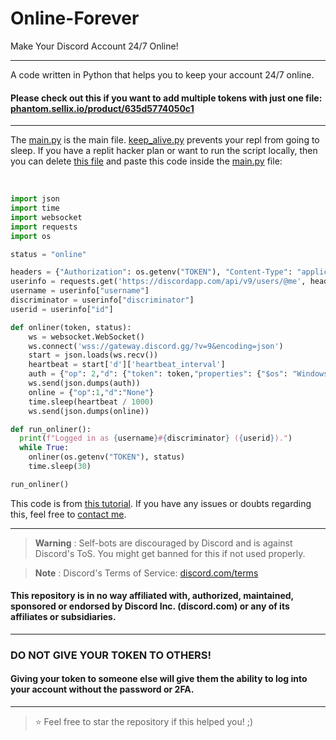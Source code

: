 # Online-Forever
Make Your Discord Account 24/7 Online!

----

A code written in Python that helps you to keep your account 24/7 online.

#### Please check out this if you want to add multiple tokens with just one file: [phantom.sellix.io/product/635d5774050c1](https://phantom.sellix.io/product/635d5774050c1)

---

The [main.py](https://github.com/SealedSaucer/Online-Forever/blob/main/main.py) is the main file. [keep_alive.py](https://github.com/SealedSaucer/Online-Forever/blob/main/keep_alive.py) prevents your repl from going to sleep. If you have a replit hacker plan or want to run the script locally, then you can delete [this file](https://github.com/SealedSaucer/Online-Forever/blob/main/keep_alive.py) and paste this code inside the [main.py](https://github.com/SealedSaucer/Online-Forever/blob/main/main.py) file: 

</br>

```py
import json
import time
import websocket
import requests
import os

status = "online"

headers = {"Authorization": os.getenv("TOKEN"), "Content-Type": "application/json"}
userinfo = requests.get('https://discordapp.com/api/v9/users/@me', headers=headers).json()
username = userinfo["username"]
discriminator = userinfo["discriminator"]
userid = userinfo["id"]

def onliner(token, status):
    ws = websocket.WebSocket()
    ws.connect('wss://gateway.discord.gg/?v=9&encoding=json')
    start = json.loads(ws.recv())
    heartbeat = start['d']['heartbeat_interval']
    auth = {"op": 2,"d": {"token": token,"properties": {"$os": "Windows 10","$browser": "Google Chrome","$device": "Windows"},"presence": {"status": status,"afk": False}},"s": None,"t": None}
    ws.send(json.dumps(auth))
    online = {"op":1,"d":"None"}
    time.sleep(heartbeat / 1000)
    ws.send(json.dumps(online))

def run_onliner():
  print(f"Logged in as {username}#{discriminator} ({userid}).")
  while True:
    onliner(os.getenv("TOKEN"), status)
    time.sleep(30)

run_onliner()
```

This code is from [this tutorial](https://www.youtube.com/watch?v=-soq0pOqP_4). If you have any issues or doubts regarding this, feel free to [contact me](https://dsc.gg/phantom).

---

> **Warning**
> : Self-bots are discouraged by Discord and is against Discord's ToS. You might get banned for this if not used properly.

> **Note**
> : Discord's Terms of Service: [discord.com/terms](https://discord.com/terms)

#### This repository is in no way affiliated with, authorized, maintained, sponsored or endorsed by Discord Inc. (discord.com) or any of its affiliates or subsidiaries.

---

### DO NOT GIVE YOUR TOKEN TO OTHERS!

#### Giving your token to someone else will give them the ability to log into your account without the password or 2FA.

---

> ⭐ Feel free to star the repository if this helped you! ;)
